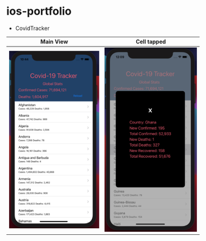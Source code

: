 # ios-portfolio

- CovidTracker

| Main View  | Cell tapped |
|------------|-------------|
| <img src="images/MainViewController.png" width="350"> | <img src="images/cellTapped.png" width="350"> |
